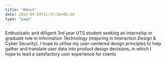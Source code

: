 ```yaml
---
title: "About"
date: 2019-04-19T21:37:58+05:30
type: "page"
---
```


Enthusisatic and dilligent 3rd year UTS student seeking an internship or graduate role in Information Technology (majoring in Interaction Design & Cyber Security). I hope to utilise my user-centered design principles to help gather and translate user data into product design decisions, in which I hope to lead a satisfactory user experience for clients
